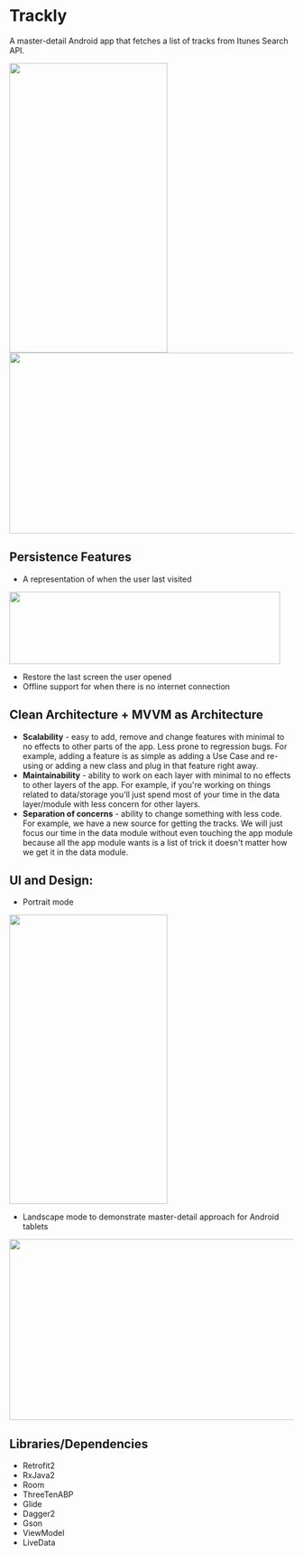 # Trackly

A master-detail Android app that fetches a list of tracks from Itunes Search API.

<img src="https://user-images.githubusercontent.com/11973681/53696972-294b3a80-3e07-11e9-99f6-676c8a0c2cfb.jpg" height="512" width="280"><img src="https://user-images.githubusercontent.com/11973681/53696967-f86b0580-3e06-11e9-8c8e-d76db9560a8f.png" height="320" width="512">

## Persistence Features
* A representation of when the user last visited
<img src="https://user-images.githubusercontent.com/11973681/53697054-1127eb00-3e08-11e9-93fa-105af78ad95f.jpg" height="128" width="480">

* Restore the last screen the user opened
* Offline support for when there is no internet connection

## Clean Architecture + MVVM as Architecture
* **Scalability** - easy to add, remove and change features with minimal to no effects to other parts of the app. Less prone to regression bugs. For example, adding a feature is as simple as adding a Use Case and re-using or adding a new class and plug in that feature right away.
* **Maintainability** - ability to work on each layer with minimal to no effects to other layers of the app. For example, if you're working on things related to data/storage you'll just spend most of your time in the data layer/module with less concern for other layers.
* **Separation of concerns** - ability to change something with less code. For example, we have a new source for getting the tracks. We will just focus our time in the data module without even touching the app module because all the app module wants is a list of trick it doesn't matter how we get it in the data module.

## UI and Design:
* Portrait mode
<img src="https://user-images.githubusercontent.com/11973681/53696972-294b3a80-3e07-11e9-99f6-676c8a0c2cfb.jpg" height="512" width="280">

* Landscape mode to demonstrate master-detail approach for Android tablets
<img src="https://user-images.githubusercontent.com/11973681/53696967-f86b0580-3e06-11e9-8c8e-d76db9560a8f.png" height="320" width="512">

## Libraries/Dependencies
* Retrofit2
* RxJava2
* Room
* ThreeTenABP
* Glide
* Dagger2
* Gson
* ViewModel
* LiveData
